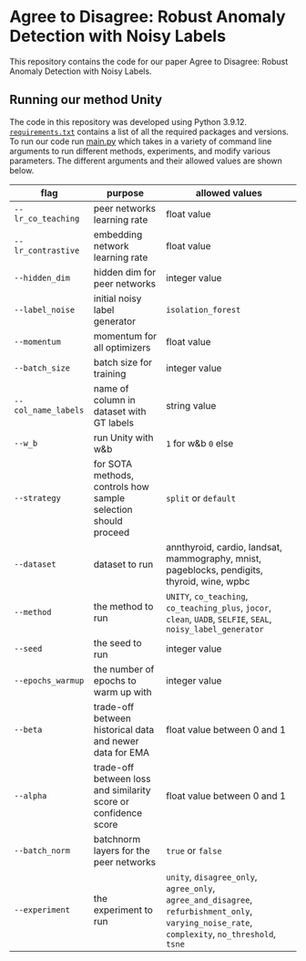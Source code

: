 # Agree to Disagree: Robust Anomaly Detection with Noisy Labels
This repository contains the code for our paper Agree to Disagree: Robust Anomaly Detection with Noisy Labels. 

## Running our method Unity
The code in this repository was developed using Python 3.9.12. [`requirements.txt`](./requirements.txt) contains a list of all the required packages and versions. To run our code run [main.py](./main.py) which takes in a variety of command line arguments to run different methods, experiments, and modify various parameters. The different arguments and their allowed values are shown below.

| flag         | purpose                                              | allowed values                                                                         |
| ------------ | ---------------------------------------------------- | -------------------------------------------------------------------------------------- |
| `--lr_co_teaching`  | peer networks learning rate                                     | float value                                                                                                      |
| `--lr_contrastive`  | embedding network learning rate                                 | float value                                                                                                      |
| `--hidden_dim`      | hidden dim for peer networks                                    | integer value                                                                                                    |
| `--label_noise`     | initial noisy label generator                                   | `isolation_forest`                                                                                               |
| `--momentum`        | momentum for all optimizers                                     | float value                                                                                                      |
| `--batch_size`      | batch size for training                                         | integer value                                                                                                    |
| `--col_name_labels` | name of column in dataset with GT labels                        | string value                                                                                                     |
| `--w_b`             | run Unity with w&b                                              | `1` for w&b `0` else                                                                                             |
| `--strategy`        | for SOTA methods, controls how sample selection should proceed  | `split` or `default`                                                                                             |
| `--dataset`         | dataset to run                                                  | annthyroid, cardio, landsat, mammography, mnist, pageblocks, pendigits, thyroid, wine, wpbc                      |
| `--method`          | the method to run                                               | `UNITY`, `co_teaching`, `co_teaching_plus`, `jocor`, `clean`, `UADB`, `SELFIE`, `SEAL`, `noisy_label_generator`  |
| `--seed`            | the seed to run                                                 | integer value                                                                                                    |
| `--epochs_warmup`   | the number of epochs to warm up with                            | integer value                                                                                                    |
| `--beta`            | trade-off between historical data and newer data for EMA        | float value between 0 and 1                                                                                      |
| `--alpha`           | trade-off between loss and similarity score or confidence score | float value between 0 and 1                                                                                      |
| `--batch_norm`      | batchnorm layers for the peer networks                          | `true` or `false`                                                                                                |
| `--experiment`      | the experiment to run                                           | `unity`, `disagree_only`, `agree_only`, `agree_and_disagree`, `refurbishment_only`, `varying_noise_rate`, `complexity`, `no_threshold`, `tsne`   |
